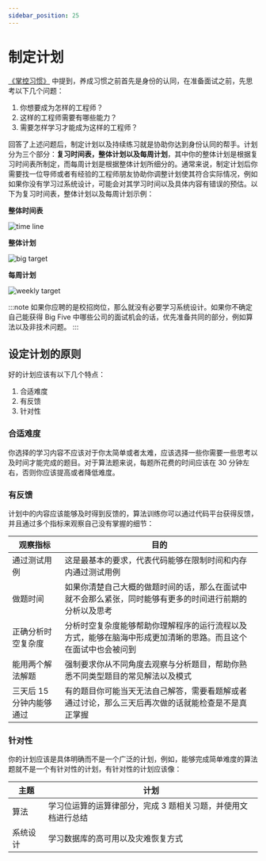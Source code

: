 ```yaml
---
sidebar_position: 25
---
```



# 制定计划

[《掌控习惯》](https://book.douban.com/subject/34326931/) 中提到，养成习惯之前首先是身份的认同，在准备面试之前，先思考以下几个问题：

1. 你想要成为怎样的工程师？
2. 这样的工程师需要有哪些能力？
3. 需要怎样学习才能成为这样的工程师？

回答了上述问题后，制定计划以及持续练习就是协助你达到身份认同的帮手。计划分为三个部分：**复习时间表，整体计划以及每周计划**，其中你的整体计划是根据复习时间表所制定，而每周计划是根据整体计划所细分的。通常来说，制定计划后你需要找一位导师或者有经验的工程师朋友协助你调整计划使其符合实际情况，例如如果你没有学习过系统设计，可能会对其学习时间以及具体内容有错误的预估。以下为复习时间表，整体计划以及每周计划示例：


**整体时间表**

![time line](/img/analyze/time-line.jpg)

**整体计划**

![big target](/img/analyze/big-target.jpg)

**每周计划**

![weekly target](/img/analyze/weekly-target.jpg)


:::note
如果你应聘的是校招岗位，那么就没有必要学习系统设计。如果你不确定自己能获得 Big Five 中哪些公司的面试机会的话，优先准备共同的部分，例如算法以及非技术问题。
:::

## 设定计划的原则

好的计划应该有以下几个特点：

1. 合适难度
2. 有反馈
3. 针对性

### 合适难度
你选择的学习内容不应该对于你太简单或者太难，应该选择一些你需要一些思考以及时间才能完成的题目。对于算法题来说，每题所花费的时间应该在 30 分钟左右，否则你应该提高或者降低难度。

### 有反馈
计划中的内容应该能够及时得到反馈的，算法训练你可以通过代码平台获得反馈，并且通过多个指标来观察自己没有掌握的细节：

| 观察指标          | 目的                |
| -----------       | -------                        |
| 通过测试用例      | 这是最基本的要求，代表代码能够在限制时间和内存内通过测试用例|
| 做题时间          | 如果你清楚自己大概的做题时间的话，那么在面试中就不会那么紧张，同时能够有更多的时间进行前期的分析以及思考    |
| 正确分析时空复杂度| 分析时空复杂度能够帮助你理解程序的运行流程以及方式，能够在脑海中形成更加清晰的思路。而且这个在面试中也会被问到    |
| 能用两个解法解题| 强制要求你从不同角度去观察与分析题目，帮助你熟悉不同类型题目的常见解法以及模式    |
| 三天后 15 分钟内能够通过| 有的题目你可能当天无法自己解答，需要看题解或者通过讨论，那么三天后再次做的话就能检查是不是真正掌握    |

### 针对性
你的计划应该是具体明确而不是一个广泛的计划，例如，能够完成简单难度的算法题就不是一个有针对性的计划，有针对性的计划应该像：

| 主题        | 计划 | 
| ----------- | -------  |
| 算法        | 学习位运算的运算律部分，完成 3 题相关习题，并使用文档进行总结 |
| 系统设计    | 学习数据库的高可用以及灾难恢复方式 |
